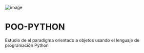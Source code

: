 ![image](https://user-images.githubusercontent.com/103225483/178622737-885be906-e3be-45db-9944-c7bb9868697e.png)

# POO-PYTHON
Estudio de el paradigma orientado a objetos usando el lenguaje de programación Python
